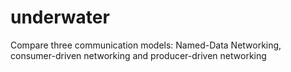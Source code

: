 # underwater
Compare three communication models: Named-Data Networking, consumer-driven networking and producer-driven networking
